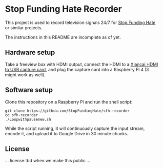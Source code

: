 # Stop Funding Hate Recorder

This project is used to record television signals 24/7 for [Stop Funding
Hate](https://stopfundinghate.info/) or similar projects.

The instructions in this README are incomplete as of yet.

## Hardware setup

Take a freeview box with HDMI output, connect the HDMI to a [Xiancai HDMI to USB
capture
card](https://www.amazon.co.uk/Capture-Camcorder-Definition-Acquisition-Broadcasting/dp/B089D8DB44),
and plug the capture card into a Raspberry Pi 4 (3 might work as well).

## Software setup

Clone this repository on a Raspberry Pi and run the shell script:

```
git clone https://github.com/StopFundingHate/sfh-recorder
cd sfh-recorder
./Loopwithpausenew.sh
```

While the script running, it will continuously capture the input stream, encode
it, and upload it to Google Drive in 30 minute chunks.

## License

... license tbd when we make this public ...
